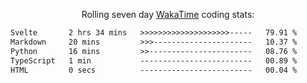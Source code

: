 <p align="center">Rolling seven day <a href='https://wakatime.com/'> WakaTime</a> coding stats:</p>
<!--START_SECTION:waka-->

```txt
Svelte       2 hrs 34 mins   >>>>>>>>>>>>>>>>>>>>-----   79.91 %
Markdown     20 mins         >>>----------------------   10.37 %
Python       16 mins         >>-----------------------   08.76 %
TypeScript   1 min           -------------------------   00.89 %
HTML         0 secs          -------------------------   00.04 %
```

<!--END_SECTION:waka-->

